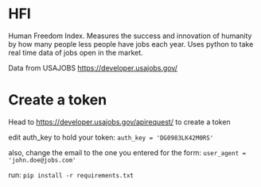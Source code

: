 # HFI
Human Freedom Index. Measures the success and innovation of humanity by how many people less people have jobs each year. Uses python to take real time data of jobs open in the market. 

Data from USAJOBS https://developer.usajobs.gov/

# Create a token
Head to https://developer.usajobs.gov/apirequest/ to create a token

edit auth_key to hold your token:
```auth_key = 'DG0983LK42M0RS'```

also, change the email to the one you entered for the form:
```user_agent = 'john.doe@jobs.com'```

run: 
```pip install -r requirements.txt```

